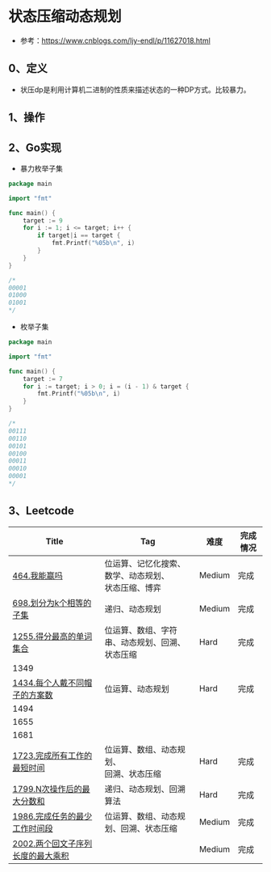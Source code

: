 # 状态压缩动态规划

- 参考：https://www.cnblogs.com/ljy-endl/p/11627018.html

## 0、定义

- 状压dp是利用计算机二进制的性质来描述状态的一种DP方式。比较暴力。

## 1、操作

## 2、Go实现

- 暴力枚举子集

```go
package main

import "fmt"

func main() {
	target := 9
	for i := 1; i <= target; i++ {
		if target|i == target {
			fmt.Printf("%05b\n", i)
		}
	}
}

/*
00001
01000
01001
*/
```

- 枚举子集

```go
package main

import "fmt"

func main() {
	target := 7
	for i := target; i > 0; i = (i - 1) & target {
		fmt.Printf("%05b\n", i)
	}
}

/*
00111
00110
00101
00100
00011
00010
00001
*/
```

## 3、Leetcode

| Title                                                        | Tag                                                      | 难度   | 完成情况 |
| ------------------------------------------------------------ | -------------------------------------------------------- | ------ | -------- |
| [464.我能赢吗](https://leetcode-cn.com/problems/can-i-win/)  | 位运算、记忆化搜索、数学、动态规划、<br />状态压缩、博弈 | Medium | 完成     |
| [698.划分为k个相等的子集](https://leetcode-cn.com/problems/partition-to-k-equal-sum-subsets/) | 递归、动态规划                                           | Medium | 完成     |
| [1255.得分最高的单词集合](https://leetcode-cn.com/problems/maximum-score-words-formed-by-letters/) | 位运算、数组、字符串、动态规划、回溯、<br />状态压缩     | Hard   | 完成     |
| 1349                                                         |                                                          |        |          |
| [1434.每个人戴不同帽子的方案数](https://leetcode-cn.com/problems/number-of-ways-to-wear-different-hats-to-each-other/) | 位运算、动态规划                                         | Hard   | 完成     |
| 1494                                                         |                                                          |        |          |
| 1655                                                         |                                                          |        |          |
| 1681                                                         |                                                          |        |          |
| [1723.完成所有工作的最短时间](https://leetcode-cn.com/problems/find-minimum-time-to-finish-all-jobs/) | 位运算、数组、动态规划、<br />回溯、状态压缩             | Hard   | 完成     |
| [1799.N次操作后的最大分数和](https://leetcode-cn.com/problems/maximize-score-after-n-operations/) | 递归、动态规划、回溯算法                                 | Hard   | 完成     |
| [1986.完成任务的最少工作时间段](https://leetcode-cn.com/problems/minimum-number-of-work-sessions-to-finish-the-tasks/) | 位运算、数组、动态规划、回溯、状态压缩                   | Medium | 完成     |
| [2002.两个回文子序列长度的最大乘积](https://leetcode-cn.com/problems/maximum-product-of-the-length-of-two-palindromic-subsequences/) |                                                          | Medium | 完成     |

